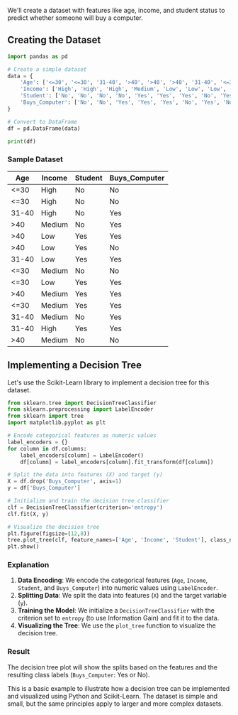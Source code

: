 We'll create a dataset with features like age, income, and student status to predict whether someone will buy a computer.

## Creating the Dataset

```python
import pandas as pd

# Create a simple dataset
data = {
    'Age': ['<=30', '<=30', '31-40', '>40', '>40', '>40', '31-40', '<=30', '<=30', '>40', '<=30', '31-40', '31-40', '>40'],
    'Income': ['High', 'High', 'High', 'Medium', 'Low', 'Low', 'Low', 'Medium', 'Low', 'Medium', 'Medium', 'Medium', 'High', 'Medium'],
    'Student': ['No', 'No', 'No', 'No', 'Yes', 'Yes', 'Yes', 'No', 'Yes', 'Yes', 'Yes', 'No', 'Yes', 'No'],
    'Buys_Computer': ['No', 'No', 'Yes', 'Yes', 'Yes', 'No', 'Yes', 'No', 'Yes', 'Yes', 'Yes', 'Yes', 'Yes', 'No']
}

# Convert to DataFrame
df = pd.DataFrame(data)

print(df)
```

### Sample Dataset

| Age   | Income | Student | Buys_Computer |
|-------|--------|---------|---------------|
| <=30  | High   | No      | No            |
| <=30  | High   | No      | No            |
| 31-40 | High   | No      | Yes           |
| >40   | Medium | No      | Yes           |
| >40   | Low    | Yes     | Yes           |
| >40   | Low    | Yes     | No            |
| 31-40 | Low    | Yes     | Yes           |
| <=30  | Medium | No      | No            |
| <=30  | Low    | Yes     | Yes           |
| >40   | Medium | Yes     | Yes           |
| <=30  | Medium | Yes     | Yes           |
| 31-40 | Medium | No      | Yes           |
| 31-40 | High   | Yes     | Yes           |
| >40   | Medium | No      | No            |

## Implementing a Decision Tree

Let's use the Scikit-Learn library to implement a decision tree for this dataset.

```python
from sklearn.tree import DecisionTreeClassifier
from sklearn.preprocessing import LabelEncoder
from sklearn import tree
import matplotlib.pyplot as plt

# Encode categorical features as numeric values
label_encoders = {}
for column in df.columns:
    label_encoders[column] = LabelEncoder()
    df[column] = label_encoders[column].fit_transform(df[column])

# Split the data into features (X) and target (y)
X = df.drop('Buys_Computer', axis=1)
y = df['Buys_Computer']

# Initialize and train the decision tree classifier
clf = DecisionTreeClassifier(criterion='entropy')
clf.fit(X, y)

# Visualize the decision tree
plt.figure(figsize=(12,8))
tree.plot_tree(clf, feature_names=['Age', 'Income', 'Student'], class_names=['No', 'Yes'], filled=True)
plt.show()
```

### Explanation

1. **Data Encoding**: We encode the categorical features (`Age`, `Income`, `Student`, and `Buys_Computer`) into numeric values using `LabelEncoder`.
2. **Splitting Data**: We split the data into features (`X`) and the target variable (`y`).
3. **Training the Model**: We initialize a `DecisionTreeClassifier` with the criterion set to `entropy` (to use Information Gain) and fit it to the data.
4. **Visualizing the Tree**: We use the `plot_tree` function to visualize the decision tree.

### Result

The decision tree plot will show the splits based on the features and the resulting class labels (`Buys_Computer`: Yes or No).

This is a basic example to illustrate how a decision tree can be implemented and visualized using Python and Scikit-Learn. The dataset is simple and small, but the same principles apply to larger and more complex datasets.
